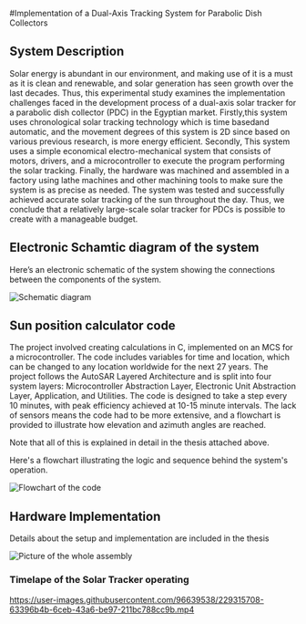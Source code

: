 #Implementation of a Dual-Axis Tracking
System for Parabolic Dish Collectors
## System Description

Solar energy is abundant in our environment, and making use of it is a must as it is clean and renewable, and solar generation has seen growth over the last decades. Thus, this experimental study examines the implementation challenges faced in the development process of a dual-axis solar tracker for a parabolic dish collector (PDC) in the Egyptian market. Firstly,this system uses chronological solar tracking technology which is time basedand automatic, and the movement degrees of this system is 2D since based on various previous research, is more energy efficient. Secondly, This system uses a simple economical electro-mechanical system that consists of motors, drivers, and a microcontroller to execute the program performing the solar tracking. Finally, the hardware was machined and assembled in a factory using lathe machines and other machining tools to make sure the system is as precise as needed. The system was tested and successfully achieved accurate solar tracking of the sun throughout the day. Thus, we conclude that a relatively large-scale solar tracker for PDCs is possible to create with a manageable budget.

## Electronic Schamtic diagram of the system

Here’s an electronic schematic of the system showing the connections between
the components of the system.

![Schematic diagram](https://user-images.githubusercontent.com/96639538/229315419-89a1bec9-e328-4acd-96cf-6917e8a6276c.png)

## Sun position calculator code

The project involved creating calculations in C, implemented on an MCS for a microcontroller. The code includes variables for time and location, which can be changed to any location worldwide for the next 27 years. The project follows the AutoSAR Layered Architecture and is split into four system layers: Microcontroller Abstraction Layer, Electronic Unit Abstraction Layer, Application, and Utilities. The code is designed to take a step every 10 minutes, with peak efficiency achieved at 10-15 minute intervals. The lack of sensors means the code had to be more extensive, and a flowchart is provided to illustrate how elevation and azimuth angles are reached.

Note that all of this is explained in detail in the thesis attached above.

Here's a flowchart illustrating the logic and sequence behind the system's operation.

![Flowchart of the code](https://user-images.githubusercontent.com/96639538/229315514-b3090b51-1346-4c88-90db-b2736a04a5e9.png)

## Hardware Implementation

Details about the setup and implementation are included in the thesis

![Picture of the whole assembly](https://user-images.githubusercontent.com/96639538/229315579-2e92928c-c237-46be-8021-033fbd4b0710.png)


### Timelape of the Solar Tracker operating


https://user-images.githubusercontent.com/96639538/229315708-63396b4b-6ceb-43a6-be97-211bc788cc9b.mp4



